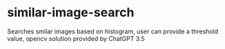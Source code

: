 # similar-image-search
Searches smilar images based on histogram, user can provide a threshold value, opencv solution provided by ChatGPT 3.5
